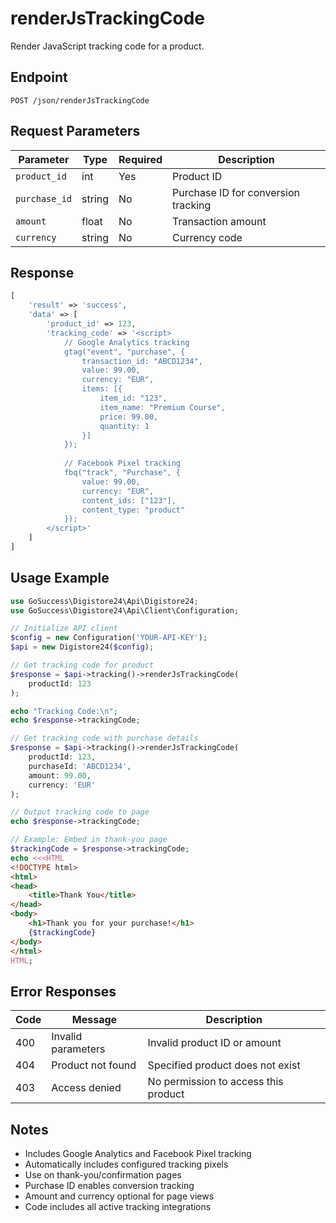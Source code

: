 # renderJsTrackingCode

Render JavaScript tracking code for a product.

## Endpoint

```
POST /json/renderJsTrackingCode
```

## Request Parameters

| Parameter | Type | Required | Description |
|-----------|------|----------|-------------|
| `product_id` | int | Yes | Product ID |
| `purchase_id` | string | No | Purchase ID for conversion tracking |
| `amount` | float | No | Transaction amount |
| `currency` | string | No | Currency code |

## Response

```php
[
    'result' => 'success',
    'data' => [
        'product_id' => 123,
        'tracking_code' => '<script>
            // Google Analytics tracking
            gtag("event", "purchase", {
                transaction_id: "ABCD1234",
                value: 99.00,
                currency: "EUR",
                items: [{
                    item_id: "123",
                    item_name: "Premium Course",
                    price: 99.00,
                    quantity: 1
                }]
            });
            
            // Facebook Pixel tracking
            fbq("track", "Purchase", {
                value: 99.00,
                currency: "EUR",
                content_ids: ["123"],
                content_type: "product"
            });
        </script>'
    ]
]
```

## Usage Example

```php
use GoSuccess\Digistore24\Api\Digistore24;
use GoSuccess\Digistore24\Api\Client\Configuration;

// Initialize API client
$config = new Configuration('YOUR-API-KEY');
$api = new Digistore24($config);

// Get tracking code for product
$response = $api->tracking()->renderJsTrackingCode(
    productId: 123
);

echo "Tracking Code:\n";
echo $response->trackingCode;

// Get tracking code with purchase details
$response = $api->tracking()->renderJsTrackingCode(
    productId: 123,
    purchaseId: 'ABCD1234',
    amount: 99.00,
    currency: 'EUR'
);

// Output tracking code to page
echo $response->trackingCode;

// Example: Embed in thank-you page
$trackingCode = $response->trackingCode;
echo <<<HTML
<!DOCTYPE html>
<html>
<head>
    <title>Thank You</title>
</head>
<body>
    <h1>Thank you for your purchase!</h1>
    {$trackingCode}
</body>
</html>
HTML;
```

## Error Responses

| Code | Message | Description |
|------|---------|-------------|
| 400 | Invalid parameters | Invalid product ID or amount |
| 404 | Product not found | Specified product does not exist |
| 403 | Access denied | No permission to access this product |

## Notes

- Includes Google Analytics and Facebook Pixel tracking
- Automatically includes configured tracking pixels
- Use on thank-you/confirmation pages
- Purchase ID enables conversion tracking
- Amount and currency optional for page views
- Code includes all active tracking integrations
